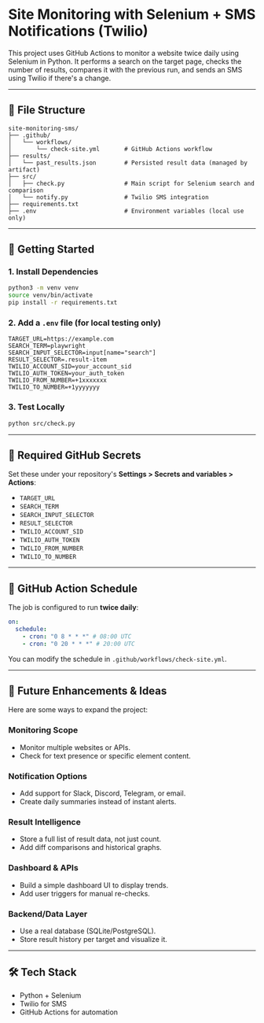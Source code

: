 # Site Monitoring with Selenium + SMS Notifications (Twilio)

This project uses GitHub Actions to monitor a website twice daily using Selenium in Python. It performs a search on the target page, checks the number of results, compares it with the previous run, and sends an SMS using Twilio if there's a change.

---

## 📁 File Structure

```
site-monitoring-sms/
├── .github/
│   └── workflows/
│       └── check-site.yml       # GitHub Actions workflow
├── results/
│   └── past_results.json        # Persisted result data (managed by artifact)
├── src/
│   ├── check.py                 # Main script for Selenium search and comparison
│   └── notify.py                # Twilio SMS integration
├── requirements.txt
├── .env                         # Environment variables (local use only)
```

---

## 🚀 Getting Started

### 1. Install Dependencies

```bash
python3 -m venv venv
source venv/bin/activate
pip install -r requirements.txt
```

### 2. Add a `.env` file (for local testing only)

```env
TARGET_URL=https://example.com
SEARCH_TERM=playwright
SEARCH_INPUT_SELECTOR=input[name="search"]
RESULT_SELECTOR=.result-item
TWILIO_ACCOUNT_SID=your_account_sid
TWILIO_AUTH_TOKEN=your_auth_token
TWILIO_FROM_NUMBER=+1xxxxxxx
TWILIO_TO_NUMBER=+1yyyyyyy
```

### 3. Test Locally

```bash
python src/check.py
```

---

## 🔐 Required GitHub Secrets

Set these under your repository's **Settings > Secrets and variables > Actions**:

- `TARGET_URL`
- `SEARCH_TERM`
- `SEARCH_INPUT_SELECTOR`
- `RESULT_SELECTOR`
- `TWILIO_ACCOUNT_SID`
- `TWILIO_AUTH_TOKEN`
- `TWILIO_FROM_NUMBER`
- `TWILIO_TO_NUMBER`

---

## 🧪 GitHub Action Schedule

The job is configured to run **twice daily**:

```yaml
on:
  schedule:
    - cron: "0 8 * * *" # 08:00 UTC
    - cron: "0 20 * * *" # 20:00 UTC
```

You can modify the schedule in `.github/workflows/check-site.yml`.

---

## 🔮 Future Enhancements & Ideas

Here are some ways to expand the project:

### Monitoring Scope

- Monitor multiple websites or APIs.
- Check for text presence or specific element content.

### Notification Options

- Add support for Slack, Discord, Telegram, or email.
- Create daily summaries instead of instant alerts.

### Result Intelligence

- Store a full list of result data, not just count.
- Add diff comparisons and historical graphs.

### Dashboard & APIs

- Build a simple dashboard UI to display trends.
- Add user triggers for manual re-checks.

### Backend/Data Layer

- Use a real database (SQLite/PostgreSQL).
- Store result history per target and visualize it.

---

## 🛠 Tech Stack

- Python + Selenium
- Twilio for SMS
- GitHub Actions for automation
